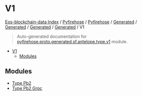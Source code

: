# V1

[Eos-blockchain-data Index](../../../../../../../README.md#eos-blockchain-data-index) /
[Pyfirehose](../../../../../../index.md#pyfirehose) /
[Pyfirehose](../../../../../../index.md#pyfirehose) /
[Generated](../../../../index.md#generated) /
[Generated](../../../../index.md#generated) /
[Generated](../../../../index.md#generated) /
[Generated](../../../../index.md#generated) /
V1

> Auto-generated documentation for [pyfirehose.proto.generated.sf.antelope.type.v1](https://github.com/Krow10/eos-blockchain-data/blob/main/pyfirehose/proto/generated/sf/antelope/type/v1/__init__.py) module.

- [V1](#v1)
  - [Modules](#modules)

## Modules

- [Type Pb2](./type_pb2.md)
- [Type Pb2 Grpc](./type_pb2_grpc.md)
